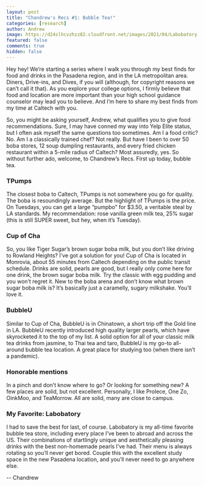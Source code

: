 ```yaml
---
layout: post
title: "Chandrew's Recs #1: Bubble Tea!"
categories: [research]
author: Andrew
image: https://d24slhcvzhzz82.cloudfront.net/images/2021/04/Labobatory.JPG
featured: false
comments: true
hidden: false
---
```



Hey hey! We’re starting a series where I walk you through my best finds for food and drinks in the Pasadena region, and in the LA metropolitan area. Diners, Drive-ins, and Dives, if you will (although, for copyright reasons we can’t call it that). As you explore your college options, I firmly believe that food and location are more important than your high school guidance counselor may lead you to believe. And I’m here to share my best finds from my time at Caltech with you.

So, you might be asking yourself, Andrew, what qualifies you to give food recommendations. Sure, I may have conned my way into Yelp Elite status, but I often ask myself the same questions too sometimes. Am I a food critic? No. Am I a classically trained chef? Not really. But have I been to over 50 boba stores, 12 soup dumpling restaurants, and every fried chicken restaurant within a 5-mile radius of Caltech? Most assuredly, yes. So without further ado, welcome, to Chandrew’s Recs. First up today, bubble tea.

### TPumps  

The closest boba to Caltech, TPumps is not somewhere you go for quality. The boba is resoundingly average. But the highlight of TPumps is the price. On Tuesdays, you can get a large “pumpbo” for $3.50, a veritable steal by LA standards. My recommendation: rose vanilla green milk tea, 25% sugar (this is still SUPER sweet, but hey, when it’s Tuesday).

### Cup of Cha

So, you like Tiger Sugar’s brown sugar boba milk, but you don’t like driving to Rowland Heights? I’ve got a solution for you! Cup of Cha is located in Monrovia, about 55 minutes from Caltech depending on the public transit schedule. Drinks are solid, pearls are good, but I really only come here for one drink, the brown sugar boba milk. Try the classic with egg pudding and you won’t regret it. New to the boba arena and don’t know what brown sugar boba milk is? It’s basically just a caramelly, sugary milkshake. You’ll love it.

### BubbleU

Similar to Cup of Cha, BubbleU is in Chinatown, a short trip off the Gold line in LA. BubbleU recently introduced high quality larger pearls, which have skyrocketed it to the top of my list. A solid option for all of your classic milk tea drinks from jasmine, to Thai tea and taro, BubbleU is my go-to all-around bubble tea location. A great place for studying too (when there isn’t a pandemic).

### Honorable mentions

In a pinch and don’t know where to go? Or looking for something new? A few places are solid, but not excellent. Personally, I like Prolece, One Zo, OinkMoo, and TeaMorrow. All are solid, many are close to campus.

### My Favorite: Labobatory

I had to save the best for last, of course. Labobatory is my all-time favorite bubble tea store, including every place I’ve been to abroad and across the US. Their combinations of startlingly unique and aesthetically pleasing drinks with the best non-homemade pearls I’ve had. Their menu is always rotating so you’ll never get bored. Couple this with the excellent study space in the new Pasadena location, and you’ll never need to go anywhere else.

-- Chandrew
